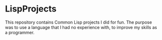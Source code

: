 # LispProjects

This repository contains Common Lisp projects I did for fun.  The purpose was to use a language that I had no experience with, to improve my skills as a programmer.
